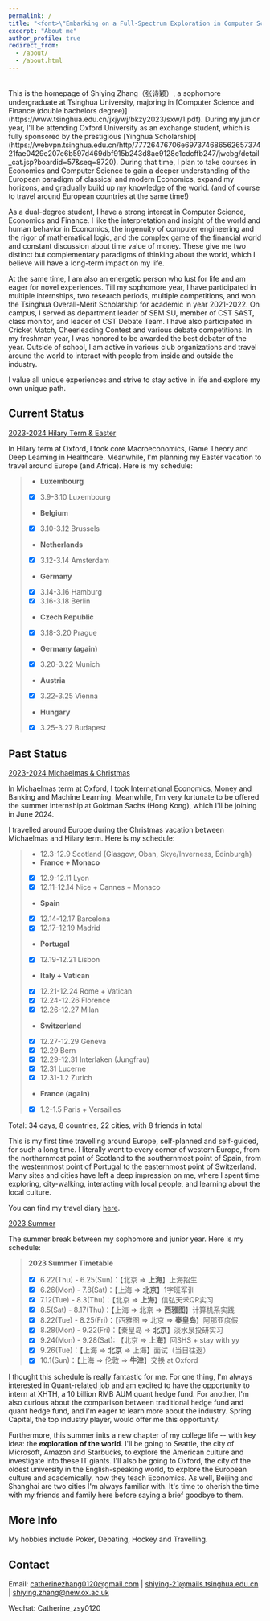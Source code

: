 ```yaml
---
permalink: /
title: "<font>\"Embarking on a Full-Spectrum Exploration in Computer Science, Finance and Life.\"<font> "
excerpt: "About me"
author_profile: true
redirect_from: 
  - /about/
  - /about.html
---
```


<br />
This is the homepage of Shiying Zhang（张诗颖）, a sophomore undergraduate at Tsinghua University, majoring in [Computer Science and Finance (double bachelors degree)](https://www.tsinghua.edu.cn/jxjywj/bkzy2023/sxw/1.pdf). During my junior year, I'll be attending Oxford University as an exchange student, which is fully sponsored by the prestigious [Yinghua Scholarship](https://webvpn.tsinghua.edu.cn/http/77726476706e69737468656265737421fae0429e207e6b597d469dbf915b243d8ae9128e1cdcffb247/jwcbg/detail_cat.jsp?boardid=57&seq=8720). During that time, I plan to take courses in Economics and Computer Science to gain a deeper understanding of the European paradigm of classical and modern Economics, expand my horizons, and gradually build up my knowledge of the world. (and of course to travel around European countries at the same time!)

As a dual-degree student, I have a strong interest in Computer Science, Economics and Finance. I like the interpretation and insight of the world and human behavior in Economics, the ingenuity of computer engineering and the rigor of mathematical logic, and the complex game of the financial world and constant discussion about time value of money. These give me two distinct but complementary paradigms of thinking about the world, which I believe will have a long-term impact on my life.

At the same time, I am also an energetic person who lust for life and am eager for novel experiences. Till my sophomore year, I have participated in multiple internships, two research periods, multiple competitions, and won the Tsinghua Overall-Merit Scholarship for academic in year 2021-2022. On campus, I served as department leader of SEM SU, member of CST SAST, class monitor, and leader of CST Debate Team. I have also participated in Cricket Match, Cheerleading Contest and various debate competitions. In my freshman year, I was honored to be awarded the best debater of the year. Outside of school, I am active in various club organizations and travel around the world to interact with people from inside and outside the industry.

I value all unique experiences and strive to stay active in life and explore my own unique path.


Current Status
-----
<u>2023-2024 Hilary Term & Easter</u>

In Hilary term at Oxford, I took core Macroeconomics, Game Theory and Deep Learning in Healthcare. Meanwhile, I'm planning my Easter vacation to travel around Europe (and Africa). Here is my schedule:

> + **Luxembourg**
> - [x] 3.9-3.10 Luxembourg
> + **Belgium**
> - [x] 3.10-3.12 Brussels
> + **Netherlands**
> - [x] 3.12-3.14 Amsterdam
> + **Germany**
> - [x] 3.14-3.16 Hamburg
> - [x] 3.16-3.18 Berlin
> + **Czech Republic**
> - [x] 3.18-3.20 Prague
> + **Germany (again)**
> - [x] 3.20-3.22 Munich
> + **Austria**
> - [x] 3.22-3.25 Vienna
> + **Hungary**
> - [x] 3.25-3.27 Budapest



Past Status
-----
<u>2023-2024 Michaelmas & Christmas</u>

In Michaelmas term at Oxford, I took International Economics, Money and Banking and Machine Learning. Meanwhile, I'm very fortunate to be offered the summer internship at Goldman Sachs (Hong Kong), which I'll be joining in June 2024.

I travelled around Europe during the Christmas vacation between Michaelmas and Hilary term. Here is my schedule:

> + 12.3-12.9 Scotland (Glasgow, Oban, Skye/Inverness, Edinburgh)
> + **France + Monaco**
> - [x] 12.9-12.11 Lyon
> - [x] 12.11-12.14 Nice + Cannes + Monaco
> + **Spain**
> - [x] 12.14-12.17 Barcelona
> - [x] 12.17-12.19 Madrid
> + **Portugal**
> - [x] 12.19-12.21 Lisbon
> + **Italy + Vatican**
> - [x] 12.21-12.24 Rome + Vatican
> - [x] 12.24-12.26 Florence
> - [x] 12.26-12.27 Milan
> + **Switzerland**
> - [x] 12.27-12.29 Geneva
> - [x] 12.29 Bern
> - [x] 12.29-12.31 Interlaken (Jungfrau)
> - [x] 12.31 Lucerne
> - [x] 12.31-1.2 Zurich
> + **France (again)**
> - [x] 1.2-1.5 Paris + Versailles

Total: 34 days, 8 countries, 22 cities, with 8 friends in total 

This is my first time travelling around Europe, self-planned and self-guided, for such a long time. I literally went to every corner of western Europe, from the northernmost point of Scotland to the southernmost point of Spain, from the westernmost point of Portugal to the easternmost point of Switzerland. Many sites and cities have left a deep impression on me, where I spent time exploring, city-walking, interacting with local people, and learning about the local culture. 

You can find my travel diary [here](https://mp.weixin.qq.com/s?__biz=Mzk0MTYyMTczNg==&mid=2247483929&idx=1&sn=d21710137ca953c7632d12bf3760207e&chksm=c2ceea9ef5b9638861f36799013c71ee7a7cf3515b9c07eb126d96365d981b5925a5e0f885f2&token=795516037&lang=zh_CN#rd).





<u>2023 Summer</u>

The summer break between my sophomore and junior year. Here is my schedule:

> **2023 Summer Timetable**
> - [x] 6.22(Thu) - 6.25(Sun)：【北京 => **上海**】上海招生
> - [x] 6.26(Mon) - 7.8(Sat)：【上海 => **北京**】1字班军训
> - [x] 7.12(Tue) - 8.3(Thu)：【北京 => **上海**】信弘天禾QR实习
> - [x] 8.5(Sat) - 8.17(Thu)：【上海 => 北京 => **西雅图**】计算机系实践
> - [x] 8.22(Tue) - 8.25(Fri)：【西雅图 => 北京 => **秦皇岛**】阿那亚度假
> - [x] 8.28(Mon) - 9.22(Fri)：【秦皇岛 => **北京**】淡水泉投研实习
> - [x] 9.24(Mon) - 9.28(Sat): 【北京 => **上海**】回SHS + stay with yy
> - [x] 9.26(Tue)：【上海 => **北京** => 上海】面试（当日往返）
> - [x] 10.1(Sun)：【上海 => 伦敦 => **牛津**】交换 at Oxford

I thought this schedule is really fantastic for me. For one thing, I'm always interested in Quant-related job and am excited to have the opportunity to intern at XHTH, a 10 billion RMB AUM quant hedge fund. For another, I'm also curious about the comparison between traditional hedge fund and quant hedge fund, and I'm eager to learn more about the industry. Spring Capital, the top industry player, would offer me this opportunity. 

Furthermore, this summer inits a new chapter of my college life -- with key idea: the **exploration of the world**. I'll be going to Seattle, the city of Microsoft, Amazon and Starbucks, to explore the American culture and investigate into these IT giants. I'll also be going to Oxford, the city of the oldest university in the English-speaking world, to explore the European culture and academically, how they teach Economics. As well, Beijing and Shanghai are two cities I'm always familiar with. It's time to cherish the time with my friends and family here before saying a brief goodbye to them.

More Info
------
My hobbies include Poker, Debating, Hockey and Travelling.


Contact
------
Email: catherinezhang0120@gmail.com | shiying-21@mails.tsinghua.edu.cn | shiying.zhang@new.ox.ac.uk

Wechat: Catherine_zsy0120
